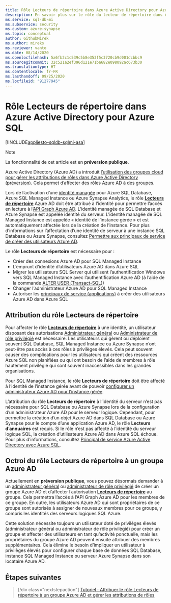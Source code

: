 ```yaml
---
title: Rôle Lecteurs de répertoire dans Azure Active Directory pour Azure SQL
description: En savoir plus sur le rôle du lecteur de répertoire dans Azure AD pour Azure SQL.
ms.service: sql-db-mi
ms.subservice: security
ms.custom: azure-synapse
ms.topic: conceptual
author: GithubMirek
ms.author: mireks
ms.reviewer: vanto
ms.date: 08/14/2020
ms.openlocfilehash: 5a6fb2c1c539c5b8e353f5c3720cb9d001dcbbc9
ms.sourcegitcommit: 32c521a2ef396d121e71ba682e098092ac673b30
ms.translationtype: HT
ms.contentlocale: fr-FR
ms.lasthandoff: 09/25/2020
ms.locfileid: "91277945"
---
```

# <a name="directory-readers-role-in-azure-active-directory-for-azure-sql"></a>Rôle Lecteurs de répertoire dans Azure Active Directory pour Azure SQL

[!INCLUDE[appliesto-sqldb-sqlmi-asa](../includes/appliesto-sqldb-sqlmi-asa.md)]

> [!NOTE]
> La fonctionnalité de cet article est en **préversion publique**.

Azure Active Directory (Azure AD) a introduit [l’utilisation des groupes cloud pour gérer les attributions de rôles dans Azure Active Directory (préversion)](../../active-directory/users-groups-roles/roles-groups-concept.md). Cela permet d’affecter des rôles Azure AD à des groupes.

Lors de l’activation d’une [identité managée](../../active-directory/managed-identities-azure-resources/overview.md#managed-identity-types) pour Azure SQL Database, Azure SQL Managed Instance ou Azure Synapse Analytics, le rôle [**Lecteurs de répertoire**](../../active-directory/users-groups-roles/directory-assign-admin-roles.md#directory-readers) Azure AD doit être attribué à l’identité pour permettre l’accès en lecture à l’[API Graph Azure AD](../../active-directory/develop/active-directory-graph-api.md). L’identité managée de SQL Database et Azure Synapse est appelée identité du serveur. L’identité managée de SQL Managed Instance est appelée « identité de l’instance gérée » et est automatiquement affectée lors de la création de l’instance. Pour plus d’informations sur l’affectation d’une identité de serveur à une instance SQL Database ou Azure Synapse, consultez [Permettre aux principaux de service de créer des utilisateurs Azure AD](authentication-aad-service-principal.md#enable-service-principals-to-create-azure-ad-users).

Le rôle **Lecteurs de répertoire** est nécessaire pour :

- Créer des connexions Azure AD pour SQL Managed Instance
- L’emprunt d’identité d’utilisateurs Azure AD dans Azure SQL
- Migrer les utilisateurs SQL Server qui utilisent l’authentification Windows vers SQL Managed Instance avec l’authentification Azure AD (à l’aide de la commande [ALTER USER (Transact-SQL)](https://docs.microsoft.com/sql/t-sql/statements/alter-user-transact-sql?view=azuresqldb-mi-current#d-map-the-user-in-the-database-to-an-azure-ad-login-after-migration))
- Changer l’administrateur Azure AD pour SQL Managed Instance
- Autoriser les [principaux de service (applications)](authentication-aad-service-principal.md) à créer des utilisateurs Azure AD dans Azure SQL

## <a name="assigning-the-directory-readers-role"></a>Attribution du rôle Lecteurs de répertoire

Pour affecter le rôle [**Lecteurs de répertoire**](../../active-directory/users-groups-roles/directory-assign-admin-roles.md#directory-readers) à une identité, un utilisateur disposant des autorisations [Administrateur général](../../active-directory/users-groups-roles/directory-assign-admin-roles.md#global-administrator--company-administrator) ou [Administrateur de rôle privilégié](../../active-directory/users-groups-roles/directory-assign-admin-roles.md#privileged-role-administrator) est nécessaire. Les utilisateurs qui gèrent ou déploient souvent SQL Database, SQL Managed Instance ou Azure Synapse n’ont peut-être pas accès à ces rôles à privilèges élevés. Cela peut souvent causer des complications pour les utilisateurs qui créent des ressources Azure SQL non planifiées ou qui ont besoin de l’aide de membres à rôle hautement privilégié qui sont souvent inaccessibles dans les grandes organisations.

Pour SQL Managed Instance, le rôle **Lecteurs de répertoire** doit être affecté à l’identité de l’instance gérée avant de pouvoir [configurer un administrateur Azure AD pour l’instance gérée](authentication-aad-configure.md#provision-azure-ad-admin-sql-managed-instance). 

L’attribution du rôle **Lecteurs de répertoire** à l’identité du serveur n’est pas nécessaire pour SQL Database ou Azure Synapse lors de la configuration d’un administrateur Azure AD pour le serveur logique. Cependant, pour permettre la création d’un objet Azure AD dans SQL Database ou Azure Synapse pour le compte d’une application Azure AD, le rôle **Lecteurs d’annuaires** est requis. Si le rôle n’est pas affecté à l’identité du serveur logique SQL, la création d’utilisateurs Azure AD dans Azure SQL échoue. Pour plus d’informations, consultez [Principal de service Azure Active Directory avec Azure SQL](authentication-aad-service-principal.md).

## <a name="granting-the-directory-readers-role-to-an-azure-ad-group"></a>Octroi du rôle Lecteurs de répertoire à un groupe Azure AD

Actuellement en **préversion publique**, vous pouvez désormais demander à un [administrateur général](../../active-directory/users-groups-roles/directory-assign-admin-roles.md#global-administrator--company-administrator) ou [administrateur de rôle privilégié](../../active-directory/users-groups-roles/directory-assign-admin-roles.md#privileged-role-administrator) de créer un groupe Azure AD et d’affecter l’autorisation [**Lecteurs de répertoire**](../../active-directory/users-groups-roles/directory-assign-admin-roles.md#directory-readers) au groupe. Cela permettra l’accès à l’API Graph Azure AD pour les membres de ce groupe. En outre, les utilisateurs Azure AD qui sont propriétaires de ce groupe sont autorisés à assigner de nouveaux membres pour ce groupe, y compris les identités des serveurs logiques SQL Azure.

Cette solution nécessite toujours un utilisateur doté de privilèges élevés (administrateur général ou administrateur de rôle privilégié) pour créer un groupe et affecter des utilisateurs en tant qu’activité ponctuelle, mais les propriétaires du groupe Azure AD peuvent ensuite attribuer des membres supplémentaires. Cela élimine le besoin d’impliquer un utilisateur à privilèges élevés pour configurer chaque base de données SQL Database, instance SQL Managed Instance ou serveur Azure Synapse dans son locataire Azure AD.

## <a name="next-steps"></a>Étapes suivantes

> [!div class="nextstepaction"]
> [Tutoriel : Attribuer le rôle Lecteurs de répertoire à un groupe Azure AD et gérer les attributions de rôles](authentication-aad-directory-readers-role-tutorial.md)
